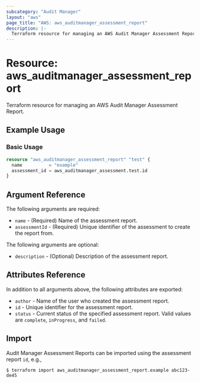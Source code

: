 ```yaml
---
subcategory: "Audit Manager"
layout: "aws"
page_title: "AWS: aws_auditmanager_assessment_report"
description: |-
  Terraform resource for managing an AWS Audit Manager Assessment Report.
---
```


# Resource: aws_auditmanager_assessment_report

Terraform resource for managing an AWS Audit Manager Assessment Report.

## Example Usage

### Basic Usage

```terraform
resource "aws_auditmanager_assessment_report" "test" {
  name          = "example"
  assessment_id = aws_auditmanager_assessment.test.id
}
```

## Argument Reference

The following arguments are required:

* `name` - (Required) Name of the assessment report.
* `assessmentId` - (Required) Unique identifier of the assessment to create the report from.

The following arguments are optional:

* `description` - (Optional) Description of the assessment report.

## Attributes Reference

In addition to all arguments above, the following attributes are exported:

* `author` - Name of the user who created the assessment report.
* `id` - Unique identifier for the assessment report.
* `status` - Current status of the specified assessment report. Valid values are `complete`, `inProgress`, and `failed`.

## Import

Audit Manager Assessment Reports can be imported using the assessment report `id`, e.g.,

```
$ terraform import aws_auditmanager_assessment_report.example abc123-de45
```

<!-- cache-key: cdktf-0.17.0-pre.15 input-e1679d78cdaefa1093d8c01e99f57d8c8d2b76b80a82e6822d654bf757a09e8a -->